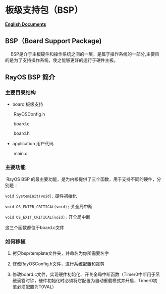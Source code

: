 # 板级支持包（BSP） #

**[English Documents](./README.md)**

## BSP（Board Support Package)

　  BSP是介于主板硬件和操作系统之间的一层，是属于操作系统的一部分,主要目的是为了支持操作系统，使之能够更好的运行于硬件主板。

## RayOS BSP 简介

### 主要目录结构

- board 板级支持

  ​	RayOSConfig.h

  ​	board.c

  ​	board.h

- application 用户代码

  ​	main.c

### 主要功能

​	RayOS BSP 的最主要功能，是为内核提供了三个函数，用于支持不同的硬件，分别是：

`void SystemInit(void);` 硬件初始化

`void OS_ENTER_CRITICAL(void);` 关全局中断

`void OS_EXIT_CRITICAL(void);` 开全局中断

这三个函数都位于board.c文件

### 如何移植

1. 拷贝bsp/template文件夹，并命名为你所需要名字

2. 修改RayOSConfig.h文件，进行系统配置和裁剪

3. 修改board.c文件，实现硬件初始化、开关全局中断函数（Timer0中断用于系统滴答时钟，硬件初始化时必须将它配置为自动重载模式并开启，Timer0初值必须配置为T0VAL）
